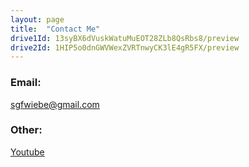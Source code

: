 ```yaml
---
layout: page
title:  "Contact Me"
drive1Id: 13syBX6dVuskWatuMuEOT28ZLb8QsRbs8/preview
drive2Id: 1HIP5o0dnGWVWexZVRTnwyCK3lE4gR5FX/preview
---
```


### Email:  
<a href="mailto:sgfwiebe@gmail.com">sgfwiebe@gmail.com</a>

### Other:

<a href="youtube.com/sgfwiebe">Youtube</a>